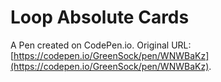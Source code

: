 # Loop Absolute Cards

A Pen created on CodePen.io. Original URL: [https://codepen.io/GreenSock/pen/WNWBaKz](https://codepen.io/GreenSock/pen/WNWBaKz).

